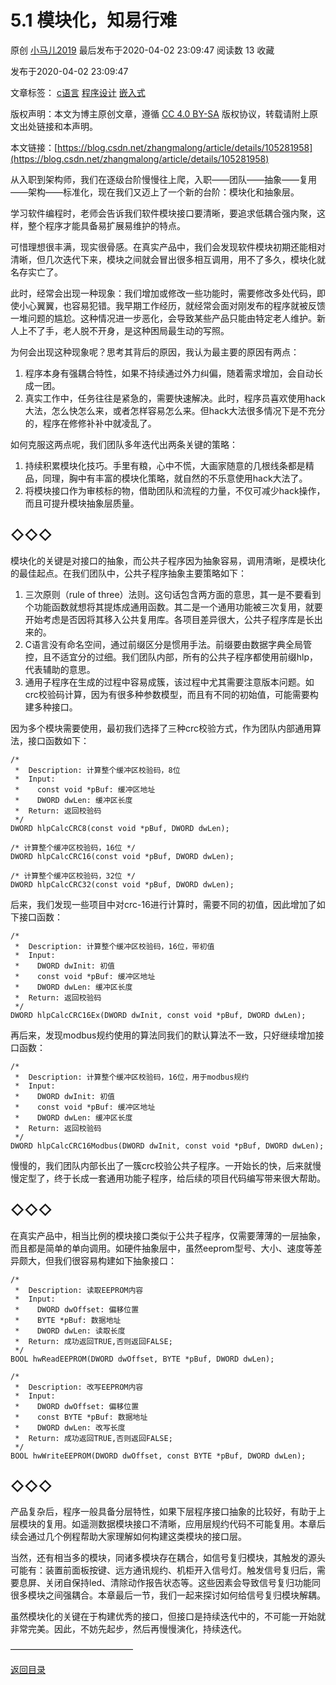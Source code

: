 5.1 模块化，知易行难
============

原创 [小马儿2019](https://me.csdn.net/zhangmalong) 最后发布于2020-04-02 23:09:47 阅读数 13 收藏

发布于2020-04-02 23:09:47

文章标签： [c语言](https://so.csdn.net/so/search/s.do?q=c语言&t=blog) [程序设计](https://so.csdn.net/so/search/s.do?q=程序设计&t=blog) [嵌入式](https://so.csdn.net/so/search/s.do?q=嵌入式&t=blog)

[](http://creativecommons.org/licenses/by-sa/4.0/)版权声明：本文为博主原创文章，遵循 [CC 4.0 BY-SA](http://creativecommons.org/licenses/by-sa/4.0/) 版权协议，转载请附上原文出处链接和本声明。

本文链接：[https://blog.csdn.net/zhangmalong/article/details/105281958](https://blog.csdn.net/zhangmalong/article/details/105281958)

从入职到架构师，我们在逐级台阶慢慢往上爬，入职——团队——抽象——复用——架构——标准化，现在我们又迈上了一个新的台阶：模块化和抽象层。

学习软件编程时，老师会告诉我们软件模块接口要清晰，要追求低耦合强内聚，这样，整个程序才能具备易扩展易维护的特点。

可惜理想很丰满，现实很骨感。在真实产品中，我们会发现软件模块初期还能相对清晰，但几次迭代下来，模块之间就会冒出很多相互调用，用不了多久，模块化就名存实亡了。

此时，经常会出现一种现象：我们增加或修改一些功能时，需要修改多处代码，即使小心翼翼，也容易犯错。我早期工作经历，就经常会面对刚发布的程序就被反馈一堆问题的尴尬。这种情况进一步恶化，会导致某些产品只能由特定老人维护。新人上不了手，老人脱不开身，是这种困局最生动的写照。

为何会出现这种现象呢？思考其背后的原因，我认为最主要的原因有两点：

1.  程序本身有强耦合特性，如果不持续通过外力纠偏，随着需求增加，会自动长成一团。
2.  真实工作中，任务往往是紧急的，需要快速解决。此时，程序员喜欢使用hack大法，怎么快怎么来，或者怎样容易怎么来。但hack大法很多情况下是不充分的，程序在修修补补中就凌乱了。

如何克服这两点呢，我们团队多年迭代出两条关键的策略：

1.  持续积累模块化技巧。手里有粮，心中不慌，大画家随意的几根线条都是精品，同理，胸中有丰富的模块化策略，就自然的不乐意使用hack大法了。
2.  将模块接口作为审核标的物，借助团队和流程的力量，不仅可减少hack操作，而且可提升模块抽象层质量。

◇◇◇
---

模块化的关键是对接口的抽象，而公共子程序因为抽象容易，调用清晰，是模块化的最佳起点。在我们团队中，公共子程序抽象主要策略如下：

1.  三次原则（rule of three）法则。这句话包含两方面的意思，其一是不要看到个功能函数就想将其提炼成通用函数。其二是一个通用功能被三次复用，就要开始考虑是否因将其移入公共复用库。各项目差异很大，公共子程序库是长出来的。
2.  C语言没有命名空间，通过前缀区分是惯用手法。前缀要由数据字典全局管控，且不适宜分的过细。我们团队内部，所有的公共子程序都使用前缀hlp，代表辅助的意思。
3.  通用子程序在生成的过程中容易成簇，该过程中尤其需要注意版本问题。如crc校验码计算，因为有很多种参数模型，而且有不同的初始值，可能需要构建多种接口。

因为多个模块需要使用，最初我们选择了三种crc校验方式，作为团队内部通用算法，接口函数如下：

    /*
     *  Description: 计算整个缓冲区校验码，8位
     *  Input: 
     *    const void *pBuf: 缓冲区地址
     *    DWORD dwLen: 缓冲区长度
     *  Return: 返回校验码
     */
    DWORD hlpCalcCRC8(const void *pBuf, DWORD dwLen);
    
    /* 计算整个缓冲区校验码，16位 */
    DWORD hlpCalcCRC16(const void *pBuf, DWORD dwLen);
    
    /* 计算整个缓冲区校验码，32位 */
    DWORD hlpCalcCRC32(const void *pBuf, DWORD dwLen);
    

后来，我们发现一些项目中对crc-16进行计算时，需要不同的初值，因此增加了如下接口函数：

    /*
     *  Description: 计算整个缓冲区校验码，16位，带初值
     *  Input: 
     *    DWORD dwInit: 初值
     *    const void *pBuf: 缓冲区地址
     *    DWORD dwLen: 缓冲区长度
     *  Return: 返回校验码
     */
    DWORD hlpCalcCRC16Ex(DWORD dwInit, const void *pBuf, DWORD dwLen);
    

再后来，发现modbus规约使用的算法同我们的默认算法不一致，只好继续增加接口函数：

    /*
     *  Description: 计算整个缓冲区校验码，16位，用于modbus规约
     *  Input: 
     *    DWORD dwInit: 初值
     *    const void *pBuf: 缓冲区地址
     *    DWORD dwLen: 缓冲区长度
     *  Return: 返回校验码
     */
    DWORD hlpCalcCRC16Modbus(DWORD dwInit, const void *pBuf, DWORD dwLen);
    

慢慢的，我们团队内部长出了一簇crc校验公共子程序。一开始长的快，后来就慢慢定型了，终于长成一套通用功能子程序，给后续的项目代码编写带来很大帮助。

◇◇◇
---

在真实产品中，相当比例的模块接口类似于公共子程序，仅需要薄薄的一层抽象，而且都是简单的单向调用。如硬件抽象层中，虽然eeprom型号、大小、速度等差异颇大，但我们很容易构建如下抽象接口：

    /*
     *  Description: 读取EEPROM内容
     *  Input: 
     *    DWORD dwOffset: 偏移位置
     *    BYTE *pBuf: 数据地址
     *    DWORD dwLen: 读取长度
     *  Return: 成功返回TRUE,否则返回FALSE;
     */
    BOOL hwReadEEPROM(DWORD dwOffset, BYTE *pBuf, DWORD dwLen);
    
    /*
     *  Description: 改写EEPROM内容
     *  Input: 
     *    DWORD dwOffset: 偏移位置
     *    const BYTE *pBuf: 数据地址
     *    DWORD dwLen: 改写长度
     *  Return: 成功返回TRUE,否则返回FALSE;
     */
    BOOL hwWriteEEPROM(DWORD dwOffset, const BYTE *pBuf, DWORD dwLen);
◇◇◇
---

产品复杂后，程序一般具备分层特性，如果下层程序接口抽象的比较好，有助于上层模块的复用。如遥测数据模块接口不清晰，应用层规约代码不可能复用。本章后续会通过几个例程帮助大家理解如何构建这类模块的接口层。

当然，还有相当多的模块，同诸多模块存在耦合，如信号复归模块，其触发的源头可能有：装置前面板按键、远方通讯规约、机柜开入信号灯。触发信号复归后，需要息屏、关闭自保持led、清除动作报告状态等。这些因素会导致信号复归功能同很多模块之间强耦合。本章最后一节，我们一起来探讨如何给信号复归模块解耦。

虽然模块化的关键在于构建优秀的接口，但接口是持续迭代中的，不可能一开始就非常完美。因此，不妨先起步，然后再慢慢演化，持续迭代。

——————————————

[返回目录](https://blog.csdn.net/zhangmalong/article/details/103197670)
